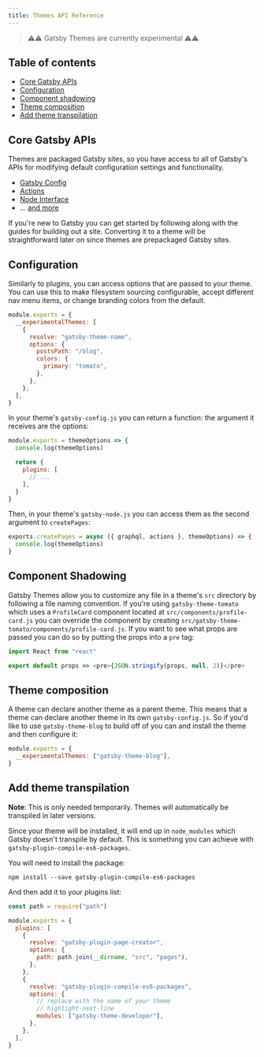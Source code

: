 ```yaml
---
title: Themes API Reference
---
```


> ⚠⚠ Gatsby Themes are currently experimental ⚠⚠

## Table of contents

- [Core Gatsby APIs](#core-gatsby-apis)
- [Configuration](#configuration)
- [Component shadowing](#component-shadowing)
- [Theme composition](#theme-composition)
- [Add theme transpilation](#add-theme-transpilation)

## Core Gatsby APIs

Themes are packaged Gatsby sites, so you have access to all of Gatsby's APIs for modifying default configuration settings and functionality.

- [Gatsby Config](https://www.gatsbyjs.org/docs/gatsby-config/)
- [Actions](https://www.gatsbyjs.org/docs/actions/)
- [Node Interface](https://www.gatsbyjs.org/docs/node-interface/)
- ... [and more](https://www.gatsbyjs.org/docs/api-specification/)

If you're new to Gatsby you can get started by following along with the guides for building out a site. Converting it to a theme will be straightforward later on since themes are prepackaged Gatsby sites.

## Configuration

Similarly to plugins, you can access options that are passed to your theme.
You can use this to make filesystem sourcing configurable, accept different nav menu items, or change branding colors from the default.

```js:title=gatsby-config.js
module.exports = {
  __experimentalThemes: [
    {
      resolve: "gatsby-theme-name",
      options: {
        postsPath: "/blog",
        colors: {
          primary: "tomato",
        },
      },
    },
  ],
}
```

In your theme's `gatsby-config.js` you can return a function: the argument it receives are the options:

```js:title=gatsby-config.js
module.exports = themeOptions => {
  console.log(themeOptions)

  return {
    plugins: [
      // ...
    ],
  }
}
```

Then, in your theme's `gatsby-node.js` you can access them as the second argument to `createPages`:

```js:title=gatsby-node.js
exports.createPages = async ({ graphql, actions }, themeOptions) => {
  console.log(themeOptions)
}
```

## Component Shadowing

Gatsby Themes allow you to customize any file in a theme's `src` directory by following a file naming convention.
If you're using `gatsby-theme-tomato` which uses a `ProfileCard` component located at `src/components/profile-card.js` you can override the component by creating `src/gatsby-theme-tomato/components/profile-card.js`. If you want to see what props are passed you can do so by putting the props into a `pre` tag:

```js:title=src/gatsby-theme-tomato/components/profile-card.js
import React from "react"

export default props => <pre>{JSON.stringify(props, null, 2)}</pre>
```

## Theme composition

A theme can declare another theme as a parent theme. This means that a theme can declare another theme in its
own `gatsby-config.js`. So if you'd like to use `gatsby-theme-blog` to build off of you can and install the theme
and then configure it:

```js:title=gatsby-config.js
module.exports = {
  __experimentalThemes: ["gatsby-theme-blog"],
}
```

## Add theme transpilation

**Note**: This is only needed temporarily. Themes will automatically be transpiled in later versions.

Since your theme will be installed, it will end up in `node_modules` which Gatsby doesn't transpile by default.
This is something you can achieve with `gatsby-plugin-compile-es6-packages`.

You will need to install the package:

```shell
npm install --save gatsby-plugin-compile-es6-packages
```

And then add it to your plugins list:

```js:title=gatsby-config.js
const path = require("path")

module.exports = {
  plugins: [
    {
      resolve: "gatsby-plugin-page-creator",
      options: {
        path: path.join(__dirname, "src", "pages"),
      },
    },
    {
      resolve: "gatsby-plugin-compile-es6-packages",
      options: {
        // replace with the name of your theme
        // highlight-next-line
        modules: ["gatsby-theme-developer"],
      },
    },
  ],
}
```
